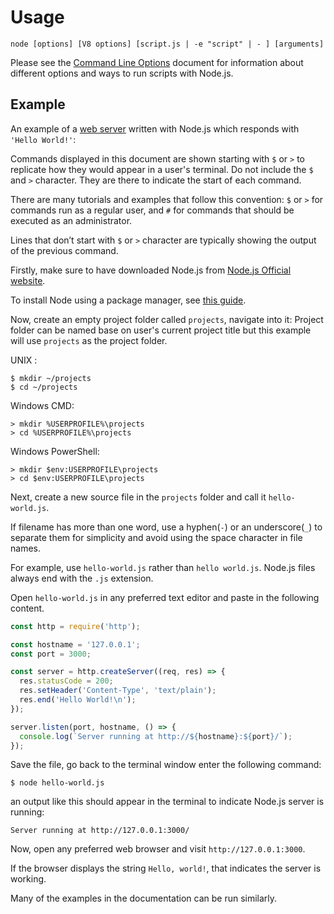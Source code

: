 # Usage

<!--introduced_in=v0.10.0-->
<!--type=misc-->

`node [options] [V8 options] [script.js | -e "script" | - ] [arguments]`

Please see the [Command Line Options][] document for information about
different options and ways to run scripts with Node.js.

## Example
An example of a [web server][] written with Node.js which responds with
`'Hello World!'`:

Commands displayed in this document are shown starting with `$` or `>` 
to replicate how they would appear in a user's terminal. 
Do not include the `$` and `>` character.
They are there to indicate the start of each command. 

There are many tutorials and examples that follow this 
convention: `$` or `>` for commands run as a regular user, and `#` 
for commands that should be executed as an administrator. 

Lines that don’t start with `$` or `>` character are typically showing 
the output of the previous command.

Firstly, make sure to have downloaded Node.js from [Node.js Official website](http://nodejs.org/#download).

To install Node using a package manager, see [this guide](https://nodejs.org/en/download/package-manager/).


Now, create an empty project folder called `projects`, navigate into it:
Project folder can be named base on user's current project title but
this example will use `projects` as the project folder. 

UNIX :

```console
$ mkdir ~/projects
$ cd ~/projects
```
Windows CMD:
```console
> mkdir %USERPROFILE%\projects
> cd %USERPROFILE%\projects
```

Windows PowerShell:

```console
> mkdir $env:USERPROFILE\projects
> cd $env:USERPROFILE\projects
```

Next, create a new source file in the `projects` folder
and call it `hello-world.js`.

If filename has more than one word, use a hyphen(`-`) or 
an underscore(`_`) to separate them for simplicity and avoid using 
the space character in file names. 

For example, use `hello-world.js` rather than `hello world.js`.
Node.js files always end with the `.js` extension. 

Open `hello-world.js` in any preferred text editor and paste in the following 
content.


```js
const http = require('http');

const hostname = '127.0.0.1';
const port = 3000;

const server = http.createServer((req, res) => {
  res.statusCode = 200;
  res.setHeader('Content-Type', 'text/plain');
  res.end('Hello World!\n');
});

server.listen(port, hostname, () => {
  console.log(`Server running at http://${hostname}:${port}/`);
});
```
Save the file, go back to the terminal window enter the following command:

```console
$ node hello-world.js
```
an output like this should appear in the terminal to indicate Node.js 
server is running:
 ```console
 Server running at http://127.0.0.1:3000/
 ````
Now, open any preferred web browser and visit `http://127.0.0.1:3000`.
 
If the browser displays the string `Hello, world!`, that indicates 
the server is working.  

Many of the examples in the documentation can be run similarly.

[Command Line Options]: cli.html#cli_command_line_options
[web server]: http.html
